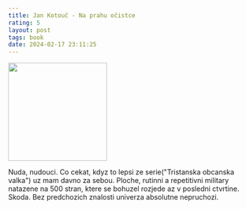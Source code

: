 ```yaml
---
title: Jan Kotouč - Na prahu očistce
rating: 5
layout: post
tags: book
date: 2024-02-17 23:11:25
---
```

<img width="200" src="https://www.databazeknih.cz/img/books/21_/210771/bmid_na-prahu-ocistce-P8q-210771.png" />
<p>
Nuda, nudouci. Co cekat, kdyz to lepsi ze serie("Tristanska obcanska valka") uz mam davno za sebou. Ploche, rutinni a repetitivni military natazene na 500 stran, ktere se bohuzel rozjede az v posledni ctvrtine. Skoda. Bez predchozich znalosti univerza absolutne nepruchozi.
</p>
